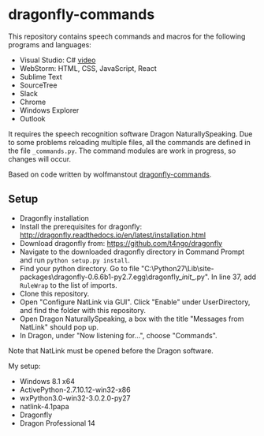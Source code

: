 # dragonfly-commands

This repository contains speech commands and macros for the following programs and languages:
- Visual Studio: C# [video](https://youtu.be/YnFQ0gQDnWM)
- WebStorm: HTML, CSS, JavaScript, React
- Sublime Text
- SourceTree
- Slack
- Chrome
- Windows Explorer
- Outlook 

It requires the speech recognition software Dragon NaturallySpeaking. Due to some problems reloading multiple files, all the commands are defined in the file `_commands.py`. The command modules are work in progress, so changes will occur. 

Based on code written by wolfmanstout [dragonfly-commands](https://github.com/wolfmanstout/dragonfly-commands).

## Setup
- Dragonfly installation
 - Install the prerequisites for dragonfly: http://dragonfly.readthedocs.io/en/latest/installation.html
 - Download  dragonfly from: https://github.com/t4ngo/dragonfly
 - Navigate to the downloaded dragonfly directory in Command Prompt and run `python setup.py install`.
- Find your python directory. Go to file "C:\Python27\Lib\site-packages\dragonfly-0.6.6b1-py2.7.egg\dragonfly\__init__.py". In line 37, add `RuleWrap` to the list of imports.
- Clone this repository.
- Open "Configure NatLink via GUI". Click "Enable" under UserDirectory, and find the folder with this repository.
- Open Dragon NaturallySpeaking, a box with the title "Messages from NatLink" should pop up.
- In Dragon, under "Now listening for...", choose "Commands".

Note that NatLink must be opened before the Dragon software. 

My setup:
- Windows 8.1 x64
- ActivePython-2.7.10.12-win32-x86
- wxPython3.0-win32-3.0.2.0-py27
- natlink-4.1papa
- Dragonfly
- Dragon Professional 14
